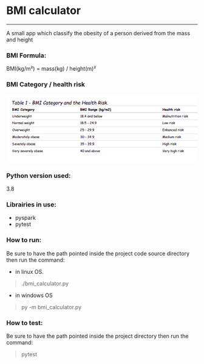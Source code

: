 # BMI calculator

---------------------------------------
A small app which classify the obesity of a person derived from the mass and height

### BMI Formula:
BMI(kg/m²) = mass(kg) / height(m)²

### BMI Category / health risk 
![bmi_category_risk](bmi.png)

### Python version used:
3.8

### Librairies in use:
* pyspark
* pytest

### How to run:
Be sure to have the path pointed inside the project code source directory then run the command:
* in linux OS.
> ./bmi_calculator.py
* in windows OS
> py -m bmi_calculator.py

### How to test:
Be sure to have the path pointed inside the project directory then run the command:
> pytest